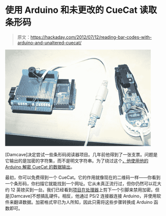 # 使用 Arduino 和未更改的 CueCat 读取条形码

> 原文：<https://hackaday.com/2012/07/12/reading-bar-codes-with-arduino-and-unaltered-cuecat/>

![](img/cb60a45e092868a9fa050d9eefd7debf.png "arduino-cuecat")

[Damcave]决定尝试一些条形码阅读器项目。几年前他得到了一张支票。问题是它输出的是加密的字符集，而不是明文字符串。为了绕过这个[，他使用他的 Arduino 解密 CueCat 的数据输出](http://www.instructables.com/id/Arduino-and-CueCat-barcode-scanner)。

最初，你可以免费得到一个 CueCat。它的作用就像现在的二维码一样——你看到一个条形码，你扫描它就能找到一个网址。它从未真正流行过，但你仍然可以花大约 12 英镑买到一台。我们已经看到[项目在处理器](http://hackaday.com/2010/02/10/cuecat-meet-arduino/)上剪下一个引脚来禁用加密。但是[Damcave]不想搞乱硬件。相反，他通过 PS/2 连接器连接 Arduino，并使用软件来翻译数据。加密格式早已为人所知，因此只需将这些步骤转换成 Arduino 函数即可。